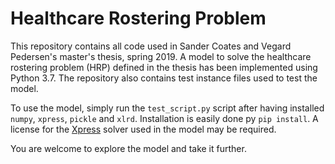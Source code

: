 # Healthcare Rostering Problem
This repository contains all code used in Sander Coates and Vegard Pedersen's master's thesis, spring 2019.
A model to solve the healthcare rostering problem (HRP) defined in the thesis has been implemented using Python 3.7. The repository also contains test instance files used to test the model.

To use the model, simply run the `test_script.py` script after having installed `numpy`, `xpress`, `pickle` and `xlrd`. Installation is easily done py `pip install`. A license for the [Xpress](https://pypi.org/project/xpress/) solver used in the model may be required.

You are welcome to explore the model and take it further.
